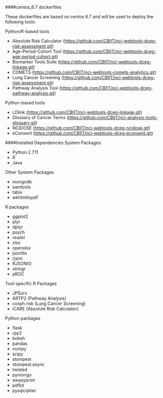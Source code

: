 ####centos_6.7 dockerfiles

These dockerfiles are based on centos 6.7 and will be used to deploy the following tools: 

Python/R-based tools
- Absolute Risk Calculator (https://github.com/CBIIT/nci-webtools-dceg-risk-assessment.git)
- Age-Period-Cohort Tool (https://github.com/CBIIT/nci-webtools-dceg-age-period-cohort.git)
- Biomarker Tools Suite (https://github.com/CBIIT/nci-webtools-dceg-linkage.git)
- COMETS (https://github.com/CBIIT/nci-webtools-comets-analytics.git)
- Lung Cancer Screening (https://github.com/CBIIT/nci-webtools-dceg-risk-assessment.git)
- Pathway Analysis Tool (https://github.com/CBIIT/nci-webtools-dceg-pathway-analysis.git)

Python-based tools
- LDlink (https://github.com/CBIIT/nci-webtools-dceg-linkage.git)
- Glossary of Cancer Terms (https://github.com/CBIIT/nci-analysis-tools-glossary.git)
- NCIDOSE (https://github.com/CBIIT/nci-webtools-dceg-ncidose.git)
- eConsent (https://github.com/CBIIT/nci-webtools-dceg-econsent.git)



####Installed Dependencies
System Packages
- Python 2.7.11
- R 
- Java

Other System Packages
- mongodb
- samtools
- tabix
- wkhtmltopdf

R packages
- ggplot2
- plyr
- dplyr
- psych
- readxl
- xlsx
- openxlsx
- jsonlite
- rjson
- RJSONIO
- stringr
- pROC

Tool-specific R Packages
- JPSurv
- ARTP2 (Pathway Analysis)
- coxph.risk (Lung Cancer Screening)
- iCARE (Absolute Risk Calculator)

Python packages
- flask
- rpy2
- bokeh
- pandas
- numpy
- scipy
- stompest
- stompest.async
- twisted
- pymongo
- weasyprint
- pdfkit
- pysqlcipher

